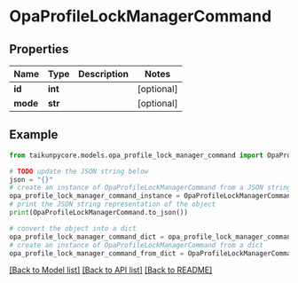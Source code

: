 # OpaProfileLockManagerCommand


## Properties

Name | Type | Description | Notes
------------ | ------------- | ------------- | -------------
**id** | **int** |  | [optional] 
**mode** | **str** |  | [optional] 

## Example

```python
from taikunpycore.models.opa_profile_lock_manager_command import OpaProfileLockManagerCommand

# TODO update the JSON string below
json = "{}"
# create an instance of OpaProfileLockManagerCommand from a JSON string
opa_profile_lock_manager_command_instance = OpaProfileLockManagerCommand.from_json(json)
# print the JSON string representation of the object
print(OpaProfileLockManagerCommand.to_json())

# convert the object into a dict
opa_profile_lock_manager_command_dict = opa_profile_lock_manager_command_instance.to_dict()
# create an instance of OpaProfileLockManagerCommand from a dict
opa_profile_lock_manager_command_from_dict = OpaProfileLockManagerCommand.from_dict(opa_profile_lock_manager_command_dict)
```
[[Back to Model list]](../README.md#documentation-for-models) [[Back to API list]](../README.md#documentation-for-api-endpoints) [[Back to README]](../README.md)


